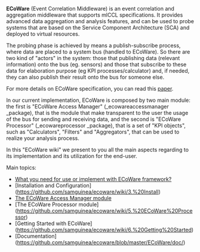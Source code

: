**ECoWare** (Event Correlation Middleware) is an event correlation and aggregation middleware that supports mlCCL specifications. It provides advanced data aggregation and analysis features,
and can be used to probe systems that are based on the Service Component Architecture (SCA) and deployed to virtual resources.

The probing phase is achieved by means a publish-subscribe process, where data are placed to a system bus (handled to ECoWare). So there are two kind of "actors"  in the system: those that publishing data (relevant information) onto the bus (eg. sensors) and those that subscribe to these data for elaboration purpose (eg  KPI processes/calculator) and, if needed, they can also publish their result onto the bus for someone else.

For more details on ECoWare specification, you can read this [paper](http://home.deib.polimi.it/guinea/ECoWare/icws2013.pdf).

In our current implementation, ECoWare is composed by two main module: the first is "ECoWare Access Manager" (_ecowareaccessmanager _package), that is the module that make transparent to the user the usage of the bus for sending and receiving data, and the second is "ECoWare Processor" (_ecowareprocessor _package), that is a set of "KPI objects", such as "Calculators", "Filters" and "Aggregators", that can be used to realize your analysis process.

In this "ECoWare wiki" we present to you all the main aspects regarding to its implementation and its utilization for the end-user.

Main topics:
* [What you need for use or implement with ECoWare framework?](https://github.com/samguinea/ecoware/wiki/2.%20What%20you%20need%3f)
* [Installation and Configuration] (https://github.com/samguinea/ecoware/wiki/3.%20Install)
* [The ECoWare Access Manager module](https://github.com/samguinea/ecoware/wiki/4.%20ECoWare%20Access%20Manager)
* [The ECoWare Processor module] (https://github.com/samguinea/ecoware/wiki/5.%20ECoWare%20Processor)
* [Getting Started with ECoWare] (https://github.com/samguinea/ecoware/wiki/6.%20Getting%20Started)
* [Documentation] (https://github.com/samguinea/ecoware/blob/master/ECoWare/doc/)
